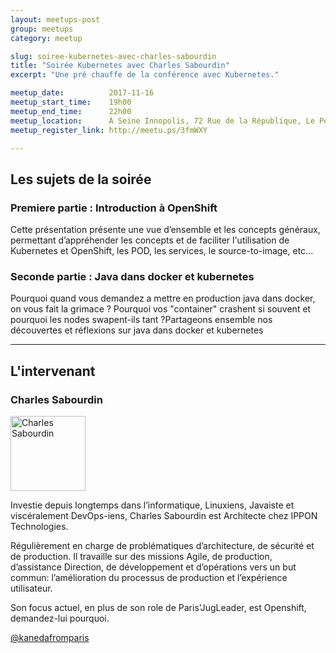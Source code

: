 ```yaml
---
layout: meetups-post
group: meetups
category: meetup

slug: soiree-kubernetes-avec-charles-sabourdin
title: "Soirée Kubernetes avec Charles Sabourdin"
excerpt: "Une pré chauffe de la conférence avec Kubernetes."

meetup_date:          2017-11-16
meetup_start_time:    19h00
meetup_end_time:      22h00
meetup_location:      À Seine Innopolis, 72 Rue de la République, Le Petit Quevilly
meetup_register_link: http://meetu.ps/3fmWXY

---
```


## Les sujets de la soirée

### Premiere partie : Introduction à OpenShift

Cette présentation présente une vue d’ensemble et les concepts généraux, permettant d’appréhender les concepts et de faciliter l'utilisation de Kubernetes et OpenShift, les POD, les services, le source-to-image, etc...

### Seconde partie : Java dans docker et kubernetes

Pourquoi quand vous demandez a mettre en production java dans docker, on vous fait la grimace ? Pourquoi vos "container" crashent si souvent et pourquoi les nodes swapent-ils tant ?Partageons ensemble nos découvertes et réflexions sur java dans docker et kubernetes

---

## L'intervenant

### Charles Sabourdin

<img src="https://pbs.twimg.com/profile_images/852073008772648960/OHbbEu8Y_400x400.jpg" alt="Charles Sabourdin" width="120" class="alignleft" />

Investie depuis longtemps dans l’informatique, Linuxiens, Javaiste et viscéralement DevOps-iens, Charles Sabourdin est Architecte chez IPPON Technologies. 

Régulièrement en charge de problématiques d’architecture, de sécurité et de production. Il travaille sur des missions Agile, de production, d’assistance Direction, de développement et d’opérations vers un but commun: l’amélioration du processus de production et l’expérience utilisateur.

Son focus actuel, en plus de son role de Paris'JugLeader, est Openshift, demandez-lui pourquoi.

[@kanedafromparis](https://twitter.com/kanedafromparis)
